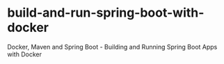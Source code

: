 # build-and-run-spring-boot-with-docker
Docker, Maven and Spring Boot - Building and Running Spring Boot Apps with Docker
